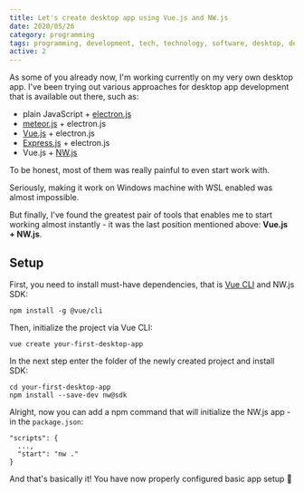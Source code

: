 ```yaml
---
title: Let's create desktop app using Vue.js and NW.js
date: 2020/05/26
category: programming
tags: programming, development, tech, technology, software, desktop, desktop app, app, application, javascript, js, vue, vue.js, nw.js, node-webkit, node, node.js, webkit, node webkit
active: 2
---
```


As some of you already now, I'm working currently on my very own desktop app. I've been trying out various approaches for desktop app development that is available out there, such as:

- plain JavaScript + [electron.js](https://www.electronjs.org/)
- [meteor.js](https://www.meteor.com/) + electron.js
- [Vue.js](https://vuejs.org/) + electron.js
- [Express.js](https://expressjs.com/) + electron.js
- Vue.js + [NW.js](https://nwjs.io/)

To be honest, most of them was really painful to even start work with.

Seriously, making it work on Windows machine with WSL enabled was almost impossible.

But finally, I've found the greatest pair of tools that enables me to start working almost instantly - it was the last position mentioned above: **Vue.js + NW.js**.

## Setup

First, you need to install must-have dependencies, that is [Vue CLI](https://cli.vuejs.org/) and NW.js SDK:

```
npm install -g @vue/cli
```

Then, initialize the project via Vue CLI:

```
vue create your-first-desktop-app
```

In the next step enter the folder of the newly created project and install SDK:

```
cd your-first-desktop-app
npm install --save-dev nw@sdk
```

Alright, now you can add a npm command that will initialize the NW.js app - in the `package.json`:

```
"scripts": {
  ...,
  "start": "nw ."
}
```

And that's basically it! You have now properly configured basic app setup 🙂


